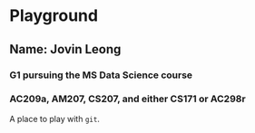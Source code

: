 # Playground
## Name: Jovin Leong
### G1 pursuing the MS Data Science course
### AC209a, AM207, CS207, and either CS171 or AC298r

  A place to play with `git`.
